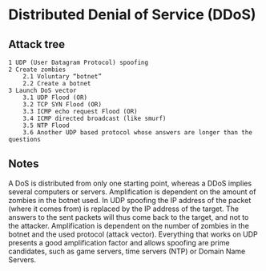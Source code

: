 # Distributed Denial of Service (DDoS)

## Attack tree

```text
1 UDP (User Datagram Protocol) spoofing
2 Create zombies
    2.1 Voluntary “botnet”
    2.2 Create a botnet
3 Launch DoS vector
    3.1 UDP Flood (OR)
    3.2 TCP SYN Flood (OR)
    3.3 ICMP echo request Flood (OR)
    3.4 ICMP directed broadcast (like smurf)
    3.5 NTP Flood
    3.6 Another UDP based protocol whose answers are longer than the questions
```

## Notes

A DoS is distributed from only one starting point, whereas a DDoS implies several computers or servers. Amplification is dependent on the amount of zombies in the botnet used. In UDP spoofing the IP address of the packet (where it comes from) is replaced by the IP address of the target. The answers to the sent packets will thus come back to the target, and not to the attacker. Amplification is dependent on the number of zombies in the botnet and the used protocol (attack vector). Everything that works on UDP presents a good amplification factor and allows spoofing are prime candidates, such as game servers, time servers (NTP) or Domain Name Servers.
